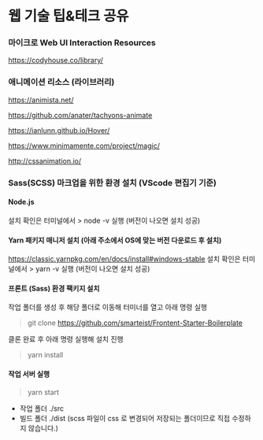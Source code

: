 # 웹 기술 팁&amp;테크 공유


### 마이크로 Web UI Interaction Resources

https://codyhouse.co/library/



### 애니메이션 리소스 (라이브러리)

https://animista.net/

https://github.com/anater/tachyons-animate

https://ianlunn.github.io/Hover/

https://www.minimamente.com/project/magic/

http://cssanimation.io/



### Sass(SCSS) 마크업을 위한 환경 설치 (VScode 편집기 기준)



#### Node.js
설치 확인은 터미널에서 > node -v 실행 (버전이 나오면 설치 성공)


#### Yarn 패키지 매니저 설치 (아래 주소에서 OS에 맞는 버전 다운로드 후 설치)
https://classic.yarnpkg.com/en/docs/install#windows-stable
설치 확인은 터미널에서 > yarn -v 실행 (버전이 나오면 설치 성공)


#### 프론트 (Sass) 환경 팩키지 설치
작업 폴더를 생성 후 해당 폴더로 이동해 터미너를 열고 아래 명령 실행
> git clone https://github.com/smarteist/Frontent-Starter-Boilerplate

클론 완료 후 아래 명령 실행해 설치 진행
> yarn install

#### 작업 서버 실행
> yarn start



- 작업 폴더 ./src
- 빌드 폴더 ./dist (scss 파일이 css 로 변경되어 저장되는 폴더이므로 직접 수정하지 않습니다.)

